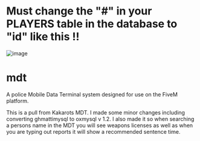 # Must change the "#" in your PLAYERS table in the database to "id" like this !!

![image](https://user-images.githubusercontent.com/57848836/124848636-e06d9880-df62-11eb-88aa-c0e211b039e3.png)

# mdt
A police Mobile Data Terminal system designed for use on the FiveM platform.

This is a pull from Kakarots MDT. I made some minor changes including converting ghmattimysql to oxmysql v 1.2. I also made it so when searching a persons name in the MDT you will see weapons licenses as well as when you are typing out reports it will show a recommended sentence time. 
